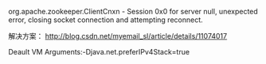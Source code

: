  org.apache.zookeeper.ClientCnxn  - Session 0x0 for server null, unexpected error, closing socket connection and attempting reconnect.

 解决方案：
 http://blog.csdn.net/myemail_sl/article/details/11074017

 Deault VM Arguments:-Djava.net.preferIPv4Stack=true
